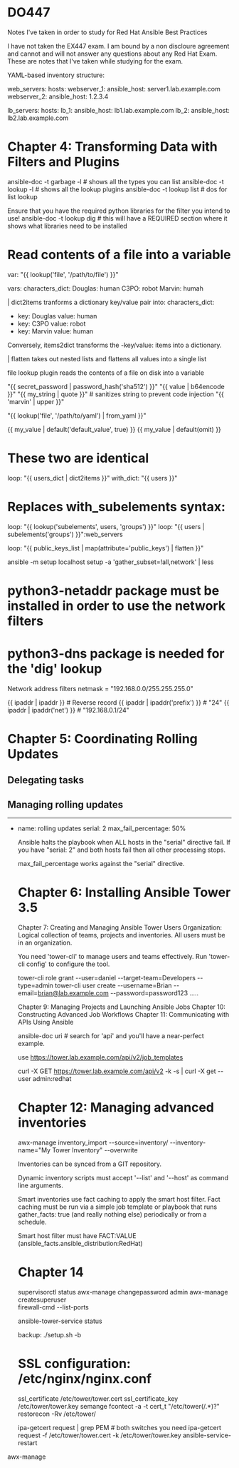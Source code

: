 # DO447
Notes I've taken in order to study for Red Hat Ansible Best Practices


I have not taken the EX447 exam.  I am bound by a non discloure agreement and cannot and will not answer any questions about any Red Hat Exam.  These are notes that I've taken while studying for the exam.


YAML-based inventory structure:

web_servers:
  hosts:
    webserver_1:
	  ansible_host: server1.lab.example.com
	webserver_2:
	  ansible_host: 1.2.3.4

lb_servers:
  hosts:
    lb_1:
	  ansible_host: lb1.lab.example.com
	lb_2:
	  ansible_host: lb2.lab.example.com

# Chapter 4:  Transforming Data with Filters and Plugins	  
ansible-doc -t garbage -l  # shows all the types you can list
ansible-doc -t lookup -l    # shows all the lookup plugins
ansible-doc -t lookup list  # dos for list lookup

Ensure that you have the required python libraries for the filter you intend to use!
ansible-doc -t lookup dig   # this will have a REQUIRED section where it shows what libraries need to be installed
# Read contents of a file into a variable
var: "{{ lookup('file', '/path/to/file') }}"

vars:
  characters_dict:
    Douglas: human
	C3PO: robot
	Marvin: humah
	
| dict2items tranforms a dictionary key/value pair into:
characters_dict:
  - key: Douglas
    value:  human
  - key: C3PO
    value: robot
  - key: Marvin
    value: human

Conversely, items2dict transforms the -key/value: items into a dictionary.

| flatten   takes out nested lists and flattens all values into a single list

file lookup plugin reads the contents of a file on disk into a variable

"{{ secret_password | password_hash('sha512') }}"
"{{ value | b64encode }}"
"{{ my_string | quote }}"    # sanitizes string to prevent code injection
"{{ 'marvin' | upper }}"


"{{ lookup('file', '/path/to/yaml') | from_yaml }}"



{{ my_value | default('default_value', true) }}
{{ my_value | default(omit) }}

# These two are identical
loop: "{{ users_dict | dict2items }}"
with_dict: "{{ users }}"

# Replaces with_subelements syntax:
loop: "{{ lookup('subelements', users, 'groups') }}"
loop: "{{ users | subelements('groups') }}":web_servers

loop: "{{ public_keys_list | map(attribute='public_keys') | flatten }}"

ansible -m setup localhost setup -a 'gather_subset=!all,network' | less


# python3-netaddr package must be installed in order to use the network filters
# python3-dns package is needed for the 'dig' lookup


Network address filters
netmask = "192.168.0.0/255.255.255.0"

{{ ipaddr  | ipaddr }}  # Reverse record
{{ ipaddr  | ipaddr('prefix') }} # "24"
{{ ipaddr  | ipaddr('net') }} # "192.168.0.1/24"
  
# Chapter 5: Coordinating Rolling Updates
## Delegating tasks

## Managing rolling updates
---
- name: rolling updates
  serial: 2
  max_fail_percentage: 50%
  
  Ansible halts the playbook when ALL hosts in the "serial" directive fail.  If you have "serial: 2"
  and both hosts fail then all other processing stops.
  
  max_fail_percentage works against the "serial" directive.
  
  
  # Chapter 6:  Installing Ansible Tower 3.5
  
  Chapter 7: Creating and Managing Ansible Tower Users
  Organization:  Logical collection of teams, projects and inventories.  All users must be in an organization.
  
  You need 'tower-cli' to manage users and teams effectively.  Run 'tower-cli config' to configure the tool.
  
  tower-cli role grant --user=daniel --target-team=Developers --type=admin
  tower-cli user create --username=Brian --email=brian@lab.example.com --password=password123 .....
  
  Chapter 9:  Managing Projects and Launching Ansible Jobs
  Chapter 10:  Constructing Advanced Job Workflows
  Chapter 11:  Communicating with APIs Using Ansible
  
  ansible-doc uri  # search for 'api' and you'll have a near-perfect example.
  
  use https://tower.lab.example.com/api/v2/job_templates
  
  curl -X GET https://tower.lab.example.com/api/v2 -k -s | 
  curl -X get --user admin:redhat <blah blah>
  
  # Chapter 12:  Managing advanced inventories
  awx-manage inventory_import --source=inventory/ --inventory-name="My Tower Inventory" --overwrite
  
  Inventories can be synced from a GIT repository.
  
  Dynamic inventory scripts must accept '--list' and '--host' as command line arguments.
  
  Smart inventories use fact caching to apply the smart host filter.  Fact caching must be run via a simple job template or playbook that runs
  gather_facts: true (and really nothing else) periodically or from a schedule.
  
  Smart host filter must have FACT:VALUE  (ansible_facts.ansible_distribution:RedHat)
  
  # Chapter 14
  supervisorctl status
  awx-manage changepassword admin 
  awx-manage createsuperuser  
  firewall-cmd --list-ports
  
  ansible-tower-service status
  
  backup:  ./setup.sh -b
  
  # SSL configuration:  /etc/nginx/nginx.conf 
  ssl_certificate /etc/tower/tower.cert
  ssl_certificate_key /etc/tower/tower.key
  semange fcontect -a -t cert_t "/etc/tower(/.*)?"
  restorecon -Rv /etc/tower/
  
  ipa-getcert request | grep PEM # both switches you need
  ipa-getcert request -f /etc/tower/tower.cert -k /etc/tower/tower.key
  ansible-service-restart
  
 
 awx-manage 

